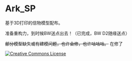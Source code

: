 # Ark_SP
基于3D打印的信物模型配布。

准备重构力，到时候BW送点出去！（已完成，BW D2随缘送点）

~~部分模型缺失或有建模问题，也许会修，也许咕咕咕。~~ 在修了

<a rel="license" href="http://creativecommons.org/licenses/by-nc-sa/4.0/"><img alt="Creative Commons License" style="border-width:0" src="https://i.creativecommons.org/l/by-nc-sa/4.0/88x31.png" /></a><br />
